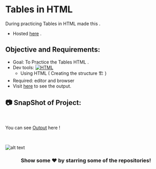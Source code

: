 # Tables in HTML

During practicing Tables in HTML made this .
- Hosted [here](https://tables-ayushsleeping.netlify.app/) .



## Objective and Requirements:
- Goal: To Practice the Tables HTML .
- Dev tools: <a href="#"><img alt="HTML" src="https://img.shields.io/badge/HTML-E34F26.svg?logo=html5&logoColor=white"></a>
   *  Using HTML ( Creating the structure 🏗️ ) 
- Required: editor and browser
- Visit [here](https://tables-ayushsleeping.netlify.app/) to see the output.

## :camera: SnapShot of Project:

<br />

You can see [Output](https://tables-ayushsleeping.netlify.app/) here !

<br>

![alt text](https://github.com/ayush-sleeping/HTML-mini-Projects/blob/main/Tables%20in%20HTML/Output%20SS.png)





<div align="center">

### Show some ❤️ by starring some of the repositories!

</div>
